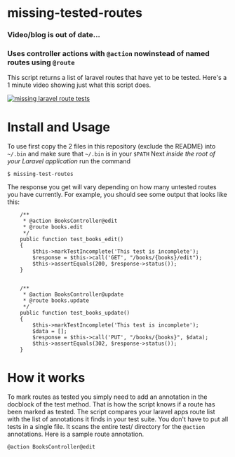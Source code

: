 # missing-tested-routes

### Video/blog is out of date... 
### Uses controller actions with `@action` nowinstead of named routes using `@route`

This script returns a list of laravel routes that have yet to be tested. Here's a 1 minute video showing just what this script does.

[![missing laravel route tests](https://img.youtube.com/vi/VJO3ZbUf1UI/0.jpg)](https://www.youtube.com/watch?v=VJO3ZbUf1UI)

# Install and Usage

To use first copy the 2 files in this repository (exclude the README) into `~/.bin` and make sure that `~/.bin` is in your `$PATH` Next *inside the root of your Laravel application* run the command 

`$ missing-test-routes` 

The response you get will vary depending on how many untested routes you have currently. For example, you should see some output that looks like this:

```
    /**
     * @action BooksController@edit
     * @route books.edit
     */
    public function test_books_edit()
    {
        $this->markTestIncomplete('This test is incomplete');
        $response = $this->call('GET', "/books/{books}/edit");
        $this->assertEquals(200, $response->status());
    }


    /**
     * @action BooksController@update
     * @route books.update
     */
    public function test_books_update()
    {
        $this->markTestIncomplete('This test is incomplete');
        $data = [];
        $response = $this->call('PUT', "/books/{books}", $data);
        $this->assertEquals(302, $response->status());
    }
```

# How it works

To mark routes as tested you simply need to add an annotation in the docblock of the test method. That is how the script knows if a route has been marked as tested. The script compares your laravel apps route list with the list of annotations it finds in your test suite. You don't have to put all tests in a single file. It scans the entire test/ directory for the `@action` annotations. Here is a sample route annotation.

```
@action BooksController@edit
```
